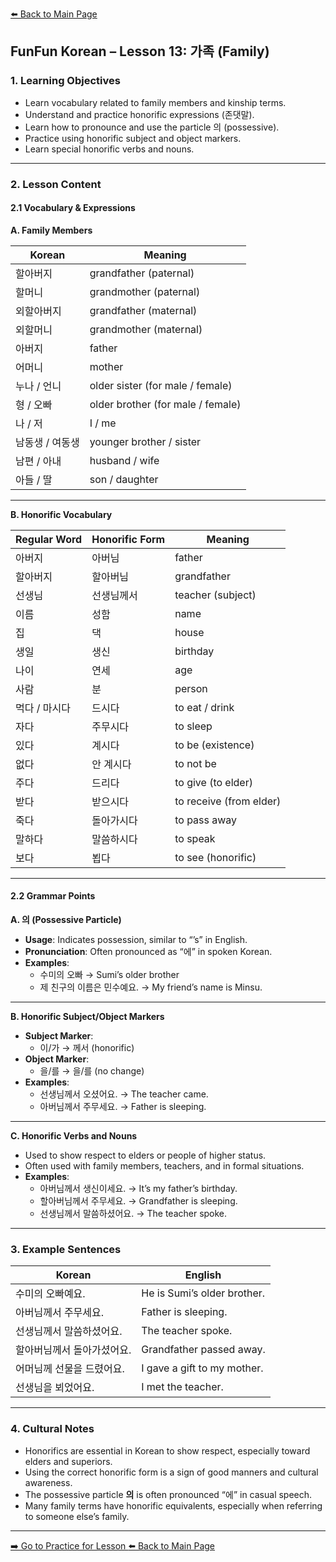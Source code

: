 [⬅️ Back to Main Page](README.md)

## FunFun Korean – Lesson 13: 가족 (Family)

### 1. Learning Objectives

- Learn vocabulary related to family members and kinship terms.
- Understand and practice honorific expressions (존댓말).
- Learn how to pronounce and use the particle 의 (possessive).
- Practice using honorific subject and object markers.
- Learn special honorific verbs and nouns.

---

### 2. Lesson Content

#### 2.1 Vocabulary & Expressions

**A. Family Members**

| Korean         | Meaning             |
|----------------|---------------------|
| 할아버지        | grandfather (paternal) |
| 할머니          | grandmother (paternal) |
| 외할아버지      | grandfather (maternal) |
| 외할머니        | grandmother (maternal) |
| 아버지          | father              |
| 어머니          | mother              |
| 누나 / 언니      | older sister (for male / female) |
| 형 / 오빠        | older brother (for male / female) |
| 나 / 저         | I / me              |
| 남동생 / 여동생 | younger brother / sister |
| 남편 / 아내      | husband / wife       |
| 아들 / 딸       | son / daughter       |

---

**B. Honorific Vocabulary**

| Regular Word     | Honorific Form     | Meaning             |
|------------------|--------------------|---------------------|
| 아버지           | 아버님             | father              |
| 할아버지         | 할아버님           | grandfather         |
| 선생님           | 선생님께서         | teacher (subject)   |
| 이름             | 성함               | name                |
| 집               | 댁                 | house               |
| 생일             | 생신               | birthday            |
| 나이             | 연세               | age                 |
| 사람             | 분                 | person              |
| 먹다 / 마시다     | 드시다             | to eat / drink      |
| 자다             | 주무시다           | to sleep            |
| 있다             | 계시다             | to be (existence)   |
| 없다             | 안 계시다          | to not be           |
| 주다             | 드리다             | to give (to elder)  |
| 받다             | 받으시다           | to receive (from elder) |
| 죽다             | 돌아가시다         | to pass away        |
| 말하다           | 말씀하시다         | to speak            |
| 보다             | 뵙다               | to see (honorific)  |

---

#### 2.2 Grammar Points

**A. 의 (Possessive Particle)**

- **Usage**: Indicates possession, similar to “’s” in English.
- **Pronunciation**: Often pronounced as “에” in spoken Korean.
- **Examples**:
  - 수미의 오빠 → Sumi’s older brother  
  - 제 친구의 이름은 민수예요. → My friend’s name is Minsu.

---

**B. Honorific Subject/Object Markers**

- **Subject Marker**:  
  - 이/가 → 께서 (honorific)
- **Object Marker**:  
  - 을/를 → 을/를 (no change)
- **Examples**:
  - 선생님께서 오셨어요. → The teacher came.  
  - 아버님께서 주무세요. → Father is sleeping.

---

**C. Honorific Verbs and Nouns**

- Used to show respect to elders or people of higher status.
- Often used with family members, teachers, and in formal situations.
- **Examples**:
  - 아버님께서 생신이세요. → It’s my father’s birthday.  
  - 할아버님께서 주무세요. → Grandfather is sleeping.  
  - 선생님께서 말씀하셨어요. → The teacher spoke.

---

### 3. Example Sentences

| Korean                                   | English                                 |
|------------------------------------------|------------------------------------------|
| 수미의 오빠예요.                         | He is Sumi’s older brother.             |
| 아버님께서 주무세요.                     | Father is sleeping.                     |
| 선생님께서 말씀하셨어요.                 | The teacher spoke.                      |
| 할아버님께서 돌아가셨어요.               | Grandfather passed away.                |
| 어머님께 선물을 드렸어요.                | I gave a gift to my mother.             |
| 선생님을 뵈었어요.                        | I met the teacher.                      |

---

### 4. Cultural Notes

- Honorifics are essential in Korean to show respect, especially toward elders and superiors.
- Using the correct honorific form is a sign of good manners and cultural awareness.
- The possessive particle **의** is often pronounced “에” in casual speech.
- Many family terms have honorific equivalents, especially when referring to someone else’s family.

---
[➡️ Go to Practice for Lesson ](lesson13_practice.md)
[⬅️ Back to Main Page](README.md)